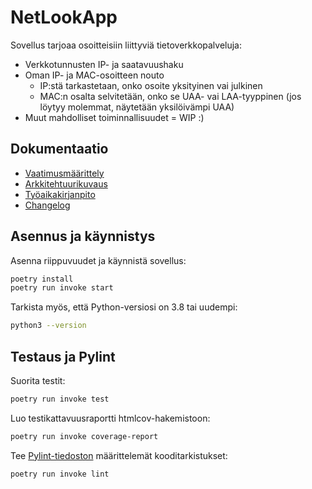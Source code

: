 # NetLookApp
Sovellus tarjoaa osoitteisiin liittyviä tietoverkkopalveluja:

- Verkkotunnusten IP- ja saatavuushaku
- Oman IP- ja MAC-osoitteen nouto
  - IP:stä tarkastetaan, onko osoite yksityinen vai julkinen
  - MAC:n osalta selvitetään, onko se UAA- vai LAA-tyyppinen (jos löytyy molemmat, näytetään yksilöivämpi UAA)
- Muut mahdolliset toiminnallisuudet = WIP :)

## Dokumentaatio

- [Vaatimusmäärittely](./dokumentaatio/vaatimusmaarittely.md)
- [Arkkitehtuurikuvaus](./dokumentaatio/arkkitehtuuri.md)
- [Työaikakirjanpito](./dokumentaatio/tuntikirjanpito.md)
- [Changelog](./dokumentaatio/changelog.md)

## Asennus ja käynnistys

Asenna riippuvuudet ja käynnistä sovellus:

```bash
poetry install
poetry run invoke start
```

Tarkista myös, että Python-versiosi on 3.8 tai uudempi:

```bash
python3 --version
```

## Testaus ja Pylint

Suorita testit:

```bash
poetry run invoke test
```

Luo testikattavuusraportti htmlcov-hakemistoon:

```bash
poetry run invoke coverage-report
```

Tee [Pylint-tiedoston](./.pylintrc) määrittelemät kooditarkistukset:

```bash
poetry run invoke lint
```
